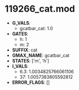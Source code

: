 # 119266_cat.mod

- **G_VALS**:
  - gcatbar_cat: 1.0
- **GATES**:
  - h: 1
  - m: 2
- **SUFFIX**: cat
- **GMAX_NAME**: gcatbar_cat
- **STATES**: ['m', 'h']
- **I_VALS**:
  - 6.3: 1.0034825766061106
  - 37: 1.0057383805592812
- **ERROR_FLAGS**: []
